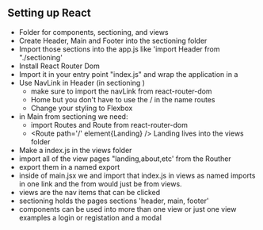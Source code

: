 ## Setting up React

-   Folder for components, sectioning, and views
-   Create Header, Main and Footer into the sectioning folder
-   Import those sections into the app.js like 'import Header from "./sectioning'
-   Install React Router Dom
-   Import it in your entry point "index.js" and wrap the application in a <BrowserRouter>
-   Use NavLink in Header (in sectioning )
    -   make sure to import the navLink from react-router-dom
    -   <NavLink to='/'> Home </NavLink> but you don't have to use the / in the name routes
    -   Change your styling to Flexbox
-   in Main from sectioning we need:
    -   import Routes and Route from react-router-dom
    -   <Route path='/' element{Landing} /> Landing lives into the views folder
-   Make a index.js in the views folder
-   import all of the view pages "landing,about,etc' from the Routher
-   export them in a named export
-   inside of main.jsx we and import that index.js in views as named imports in one link and the from would just be from views.
-   views are the nav items that can be clicked
-   sectioning holds the pages sections 'header, main, footer'
-   components can be used into more than one view or just one view examples a login or registation and a modal
